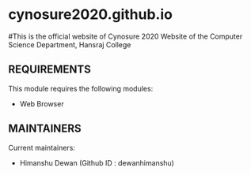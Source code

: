 # cynosure2020.github.io

#This is the official website of Cynosure 2020
Website of the Computer Science Department, Hansraj College

REQUIREMENTS
------------

This module requires the following modules:

 * Web Browser 


MAINTAINERS
-----------

Current maintainers:
 * Himanshu Dewan (Github ID : dewanhimanshu)



